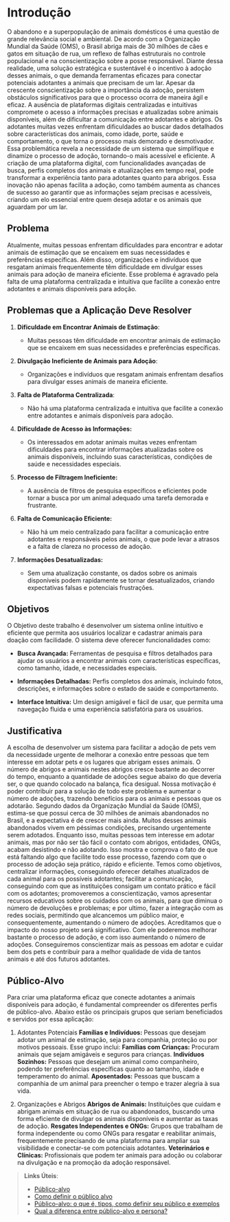 # Introdução

   O abandono e a superpopulação de animais domésticos é uma questão de grande relevância social e ambiental. De acordo com a Organização Mundial da Saúde (OMS), o Brasil abriga mais de 30 milhões de cães e gatos em situação de rua, um reflexo de falhas estruturais no controle populacional e na conscientização sobre a posse responsável. Diante dessa realidade, uma solução estratégica e sustentável é o incentivo à adoção desses animais, o que demanda ferramentas eficazes para conectar potenciais adotantes a animais que precisam de um lar.
   Apesar da crescente conscientização sobre a importância da adoção, persistem obstáculos significativos para que o processo ocorra de maneira ágil e eficaz. A ausência de plataformas digitais centralizadas e intuitivas compromete o acesso a informações precisas e atualizadas sobre animais disponíveis, além de dificultar a comunicação entre adotantes e abrigos. Os adotantes muitas vezes enfrentam dificuldades ao buscar dados detalhados sobre características dos animais, como idade, porte, saúde e comportamento, o que torna o processo mais demorado e desmotivador.
   Essa problemática revela a necessidade de um sistema que simplifique e dinamize o processo de adoção, tornando-o mais acessível e eficiente. A criação de uma plataforma digital, com funcionalidades avançadas de busca, perfis completos dos animais e atualizações em tempo real, pode transformar a experiência tanto para adotantes quanto para abrigos. Essa inovação não apenas facilita a adoção, como também aumenta as chances de sucesso ao garantir que as informações sejam precisas e acessíveis, criando um elo essencial entre quem deseja adotar e os animais que aguardam por um lar.
## Problema

Atualmente, muitas pessoas enfrentam dificuldades para encontrar e adotar animais de estimação que se encaixem em suas necessidades e preferências específicas. Além disso, organizações e indivíduos que resgatam animais frequentemente têm dificuldade em divulgar esses animais para adoção de maneira eficiente. Esse problema é agravado pela falta de uma plataforma centralizada e intuitiva que facilite a conexão entre adotantes e animais disponíveis para adoção.

## Problemas que a Aplicação Deve Resolver

1. **Dificuldade em Encontrar Animais de Estimação**:
   - Muitas pessoas têm dificuldade em encontrar animais de estimação que se encaixem em suas necessidades e preferências específicas.

2. **Divulgação Ineficiente de Animais para Adoção**:
   - Organizações e indivíduos que resgatam animais enfrentam desafios para divulgar esses animais de maneira eficiente.

3. **Falta de Plataforma Centralizada**:
   - Não há uma plataforma centralizada e intuitiva que facilite a conexão entre adotantes e animais disponíveis para adoção.
  
4. **Dificuldade de Acesso às Informações:**
   - Os interessados em adotar animais muitas vezes enfrentam dificuldades para encontrar informações atualizadas sobre os animais disponíveis, incluindo suas características, condições de saúde e necessidades especiais.

5. **Processo de Filtragem Ineficiente:**
   - A ausência de filtros de pesquisa específicos e eficientes pode tornar a busca por um animal adequado uma tarefa demorada e frustrante.

6. **Falta de Comunicação Eficiente:**
   - Não há um meio centralizado para facilitar a comunicação entre adotantes e responsáveis pelos animais, o que pode levar a atrasos e a falta de clareza no processo de adoção.

8. **Informações Desatualizadas:**
   - Sem uma atualização constante, os dados sobre os animais disponíveis podem rapidamente se tornar desatualizados, criando expectativas falsas e potenciais frustrações.


## Objetivos

O Objetivo deste trabalho é desenvolver um sistema online intuitivo e eficiente que permita aos usuários localizar e cadastrar animais para doação com facilidade. O sistema deve oferecer funcionalidades como:

- **Busca Avançada:** Ferramentas de pesquisa e filtros detalhados para ajudar os usuários a encontrar animais com características específicas, como tamanho, idade, e necessidades especiais.

- **Informações Detalhadas:** Perfis completos dos animais, incluindo fotos, descrições, e informações sobre o estado de saúde e comportamento.

- **Interface Intuitiva:** Um design amigável e fácil de usar, que permita uma navegação fluida e uma experiência satisfatória para os usuários.



## Justificativa

A escolha de desenvolver um sistema para facilitar a adoção de pets vem da necessidade urgente de melhorar a conexão entre pessoas que tem interesse em adotar pets e os lugares que abrigam esses animais. O número de abrigos e animais nestes abrigos cresce bastante ao decorrer do tempo, enquanto a quantidade de adoções segue abaixo do que deveria ser, o que quando colocado na balança, fica desigual. Nossa motivação é poder contribuir para a solução de todo este problema e aumentar o número de adoções, trazendo benefícios para os animais e pessoas que os adotarão.
Segundo dados da Organização Mundial da Saúde (OMS), estima-se que possui cerca de 30 milhões de animais abandonados no Brasil, e a expectativa é de crescer mais ainda. Muitos desses animais abandonados vivem em péssimas condições, precisando urgentemente serem adotados. Enquanto isso, muitas pessoas tem interesse em adotar animais, mas por não ser tão fácil o contato com abrigos, entidades, ONGs, acabam desistindo e não adotando. Isso mostra e comprova o fato de que está faltando algo que facilite todo esse processo, fazendo com que o processo de adoção seja prático, rápido e eficiente.
Temos como objetivos, centralizar informações, conseguindo oferecer detalhes atualizados de cada animal para os possíveis adotantes; facilitar a comunicação, conseguindo com que as instituições consigam um contato prático e fácil com os adotantes; promoveremos a conscientização, vamos apresentar recursos educativos sobre os cuidados com os animais, para que diminua o número de devoluções e problemas; e por ultimo, fazer a integração com as redes sociais, permitindo que alcancemos um público maior, e consequentemente, aumentando o número de adoções. 
Acreditamos que o impacto do nosso projeto será significativo. Com ele poderemos melhorar bastante o processo de adoção, e com isso aumentando o número de adoções. Conseguiremos conscientizar mais as pessoas em adotar e cuidar bem dos pets e contribuir para a melhor qualidade de vida de tantos animais e até dos futuros adotantes.

## Público-Alvo

Para criar uma plataforma eficaz que conecte adotantes a animais disponíveis para adoção, é fundamental compreender os diferentes perfis de público-alvo. Abaixo estão os principais grupos que seriam beneficiados e servidos por essa aplicação:

1. Adotantes Potenciais
**Famílias e Indivíduos:** Pessoas que desejam adotar um animal de estimação, seja para companhia, proteção ou por motivos pessoais. Esse grupo inclui:
**Famílias com Crianças:** Procuram animais que sejam amigáveis e seguros para crianças.
**Indivíduos Sozinhos:** Pessoas que desejam um animal como companheiro, podendo ter preferências específicas quanto ao tamanho, idade e temperamento do animal.
**Aposentados:** Pessoas que buscam a companhia de um animal para preencher o tempo e trazer alegria à sua vida.

2. Organizações e Abrigos
**Abrigos de Animais:** Instituições que cuidam e abrigam animais em situação de rua ou abandonados, buscando uma forma eficiente de divulgar os animais disponíveis e aumentar as taxas de adoção.
**Resgates Independentes e ONGs:** Grupos que trabalham de forma independente ou como ONGs para resgatar e reabilitar animais, frequentemente precisando de uma plataforma para ampliar sua visibilidade e conectar-se com potenciais adotantes.
**Veterinários e Clínicas:** Profissionais que podem ter animais para adoção ou colaborar na divulgação e na promoção da adoção responsável.

> **Links Úteis**:
> - [Público-alvo](https://blog.hotmart.com/pt-br/publico-alvo/)
> - [Como definir o público alvo](https://exame.com/pme/5-dicas-essenciais-para-definir-o-publico-alvo-do-seu-negocio/)
> - [Público-alvo: o que é, tipos, como definir seu público e exemplos](https://klickpages.com.br/blog/publico-alvo-o-que-e/)
> - [Qual a diferença entre público-alvo e persona?](https://rockcontent.com/blog/diferenca-publico-alvo-e-persona/)
